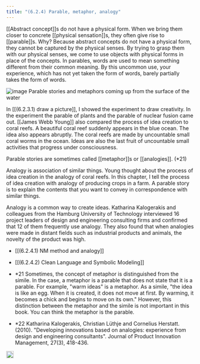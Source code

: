```yaml
---
title: "(6.2.4) Parable, metaphor, analogy"
---
```


[[Abstract concept]]s do not have a physical form. When we bring them closer to concrete [[physical sensation]]s, they often give rise to [[parable]]s.
Why? Because abstract concepts do not have a physical form, they cannot be captured by the physical senses. By trying to grasp them with our physical senses, we come to use objects with physical forms in place of the concepts.
In parables, words are used to mean something different from their common meaning. By this uncommon use, your experience, which has not yet taken the form of words, barely partially takes the form of words.



![image](https://gyazo.com/33dbd097fe37be2e13c1d0a993db5d60/thumb/1000)
Parable stories and metaphors coming up from the surface of the water


In [[(6.2.3.1) draw a picture]], I showed the experiment to draw creativity. In the experiment the parable of plants and the parable of nuclear fusion came out. [[James Webb Young]] also compared the process of idea creation to coral reefs. A beautiful coral reef suddenly appears in the blue ocean. The idea also appears abruptly. The coral reefs are made by uncountable small coral worms in the ocean. Ideas are also the last fruit of uncountable small activities that progress under consciousness.

Parable stories are sometimes called [[metaphor]]s or [[analogies]]. (*21)

Analogy is association of similar things. Young thought about the process of idea creation in the analogy of coral reefs. In this chapter, I tell the process of idea creation with analogy of producing crops in a farm. A parable story is to explain the contents that you want to convey in correspondence with similar things.

Analogy is a common way to create ideas. Katharina Kalogerakis and colleagues from the Hamburg University of Technology interviewed 16 project leaders of design and engineering consulting firms and confirmed that 12 of them frequently use analogy. They also found that when analogies were made in distant fields such as industrial products and animals, the novelty of the product was high.

- [[(6.2.4.1) NM method and analogy]]
- [[(6.2.4.2) Clean Language and Symbolic Modeling]]

- *21 Sometimes, the concept of metaphor is distinguished from the simile. In the case, a metaphor is a parable that does not state that it is a parable. For example, "warm ideas" is a metaphor. As a simile, "the idea is like an egg. When it is created, it does not move at first. By warming, it becomes a chick and begins to move on its own." However, this distinction between the metaphor and the simile is not important in this book. You can think the metaphor is the parable.

- *22 Katharina  Kalogerakis,    Christian  Lüthje    and  Cornelius  Herstatt.  (2010).  "Developing  innovations  based  on  analogies:  experience  from  design  and  engineering  consultants".  Journal of  Product  Innovation  Management,  27(3),  418-436.

<img src='https://scrapbox.io/api/pages/nishio/en/icon' alt='en.icon' height="19.5"/>
